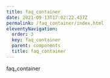 ```yaml
---
title: faq_container
date: 2021-09-13T17:02:22.437Z
permalink: /faq_container/index.html
eleventyNavigation:
  order: 3
  key: faq_container
  parent: components
  title: faq_container
---
```

faq_container